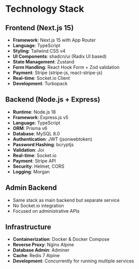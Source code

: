 # Technology Stack

## Frontend (Next.js 15)
- **Framework**: Next.js 15 with App Router
- **Language**: TypeScript
- **Styling**: Tailwind CSS v4
- **UI Components**: shadcn/ui (Radix UI based)
- **State Management**: Zustand
- **Form Handling**: React Hook Form + Zod validation
- **Payment**: Stripe (stripe-js, react-stripe-js)
- **Real-time**: Socket.io Client
- **Development**: Turbopack

## Backend (Node.js + Express)
- **Runtime**: Node.js 18
- **Framework**: Express.js v5
- **Language**: TypeScript
- **ORM**: Prisma v6
- **Database**: MySQL 8.0
- **Authentication**: JWT (jsonwebtoken)
- **Password Hashing**: bcryptjs
- **Validation**: Joi
- **Real-time**: Socket.io
- **Payment**: Stripe API
- **Security**: Helmet, CORS
- **Logging**: Morgan

## Admin Backend
- Same stack as main backend but separate service
- No Socket.io integration
- Focused on administrative APIs

## Infrastructure
- **Containerization**: Docker & Docker Compose
- **Reverse Proxy**: Nginx Alpine
- **Database Admin**: Adminer
- **Cache**: Redis 7 Alpine
- **Development**: Concurrently for running multiple services